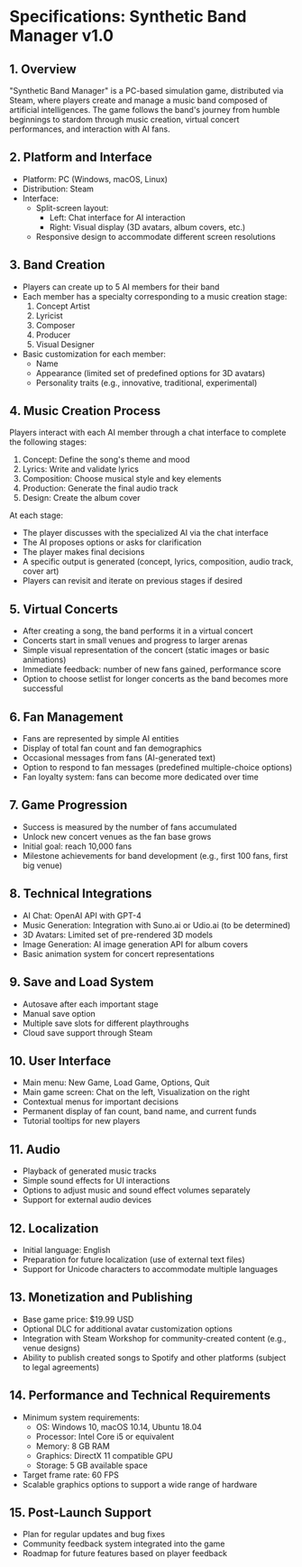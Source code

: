 # Specifications: Synthetic Band Manager v1.0

## 1. Overview

"Synthetic Band Manager" is a PC-based simulation game, distributed via Steam, where players create and manage a music band composed of artificial intelligences. The game follows the band's journey from humble beginnings to stardom through music creation, virtual concert performances, and interaction with AI fans.

## 2. Platform and Interface

- Platform: PC (Windows, macOS, Linux)
- Distribution: Steam
- Interface: 
  - Split-screen layout:
    - Left: Chat interface for AI interaction
    - Right: Visual display (3D avatars, album covers, etc.)
  - Responsive design to accommodate different screen resolutions

## 3. Band Creation

- Players can create up to 5 AI members for their band
- Each member has a specialty corresponding to a music creation stage:
  1. Concept Artist
  2. Lyricist
  3. Composer
  4. Producer
  5. Visual Designer
- Basic customization for each member:
  - Name
  - Appearance (limited set of predefined options for 3D avatars)
  - Personality traits (e.g., innovative, traditional, experimental)

## 4. Music Creation Process

Players interact with each AI member through a chat interface to complete the following stages:

1. Concept: Define the song's theme and mood
2. Lyrics: Write and validate lyrics
3. Composition: Choose musical style and key elements
4. Production: Generate the final audio track
5. Design: Create the album cover

At each stage:
- The player discusses with the specialized AI via the chat interface
- The AI proposes options or asks for clarification
- The player makes final decisions
- A specific output is generated (concept, lyrics, composition, audio track, cover art)
- Players can revisit and iterate on previous stages if desired

## 5. Virtual Concerts

- After creating a song, the band performs it in a virtual concert
- Concerts start in small venues and progress to larger arenas
- Simple visual representation of the concert (static images or basic animations)
- Immediate feedback: number of new fans gained, performance score
- Option to choose setlist for longer concerts as the band becomes more successful

## 6. Fan Management

- Fans are represented by simple AI entities
- Display of total fan count and fan demographics
- Occasional messages from fans (AI-generated text)
- Option to respond to fan messages (predefined multiple-choice options)
- Fan loyalty system: fans can become more dedicated over time

## 7. Game Progression

- Success is measured by the number of fans accumulated
- Unlock new concert venues as the fan base grows
- Initial goal: reach 10,000 fans
- Milestone achievements for band development (e.g., first 100 fans, first big venue)

## 8. Technical Integrations

- AI Chat: OpenAI API with GPT-4
- Music Generation: Integration with Suno.ai or Udio.ai (to be determined)
- 3D Avatars: Limited set of pre-rendered 3D models
- Image Generation: AI image generation API for album covers
- Basic animation system for concert representations

## 9. Save and Load System

- Autosave after each important stage
- Manual save option
- Multiple save slots for different playthroughs
- Cloud save support through Steam

## 10. User Interface

- Main menu: New Game, Load Game, Options, Quit
- Main game screen: Chat on the left, Visualization on the right
- Contextual menus for important decisions
- Permanent display of fan count, band name, and current funds
- Tutorial tooltips for new players

## 11. Audio

- Playback of generated music tracks
- Simple sound effects for UI interactions
- Options to adjust music and sound effect volumes separately
- Support for external audio devices

## 12. Localization

- Initial language: English
- Preparation for future localization (use of external text files)
- Support for Unicode characters to accommodate multiple languages

## 13. Monetization and Publishing

- Base game price: $19.99 USD
- Optional DLC for additional avatar customization options
- Integration with Steam Workshop for community-created content (e.g., venue designs)
- Ability to publish created songs to Spotify and other platforms (subject to legal agreements)

## 14. Performance and Technical Requirements

- Minimum system requirements:
  - OS: Windows 10, macOS 10.14, Ubuntu 18.04
  - Processor: Intel Core i5 or equivalent
  - Memory: 8 GB RAM
  - Graphics: DirectX 11 compatible GPU
  - Storage: 5 GB available space
- Target frame rate: 60 FPS
- Scalable graphics options to support a wide range of hardware

## 15. Post-Launch Support

- Plan for regular updates and bug fixes
- Community feedback system integrated into the game
- Roadmap for future features based on player feedback